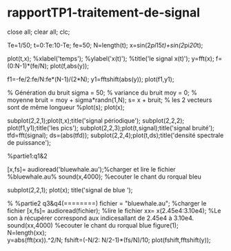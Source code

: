 # rapportTP1-traitement-de-signal
close all;
clear all;
clc;

Te=1/50;
t=0:Te:10-Te;
fe=50;
N=length(t);
x=sin(2*pi*15*t)+sin(2*pi*20*t);

plot(t,x);
%xlabel('temps');
%ylabel('x(t)');
%title('le signal x(t)');
y=fft(x);
f=(0:N-1)*(fe/N);
plot(f,abs(y));

 f1=-fe/2:fe/N:fe*(N-1)/(2*N);
 y1=fftshift(abs(y)); 
plot(f1,y1);
 
 % Génération du bruit
 sigma = 50;   % variance du bruit
 moy = 0;        % moyenne
 bruit = moy + sigma*randn(1,N);
 s= x + bruit;         % les 2 vecteurs sont de même longueur
%plot(s);
plot(x);

subplot(2,2,1);plot(t,x);title('signal périodique');
subplot(2,2,2); plot(f1,y1);title('les pics');
subplot(2,2,3);plot(t,signal);title('signal bruité');
tfd=fft(signal);
ds=(abs(tfd));
subplot(2,2,4);plot(t,ds);title('densité spectrale de puissance');

%partie1:q1&2

[x,fs]= audioread('bluewhale.au');%charger et lire le fichier %bluewhale.au%
  sound(x,4000);                   %ecouter le chant du rorqual bleu

subplot(2,2,1);
plot(x);
title('signal de blue ');

% %partie2 q3&q4(========)
 fichier =  "bluewhale.au";   %charger le fichier 
 [x,fs]= audioread(fichier);  %lire le fichier
 xx= x(2.45e4:3.10e4);        %Le son à récupérer correspond aux indicesallant de 2.45e4 à 3.10e4.
 sound(xx,4000)               %ecouter le chant du rorqual blue
 figure(1);                   
 N=length(xx);                
 y=abs(fft(xx)).^2/N;
 fshift=(-N/2: N/2-1)*(fs/N)/10;
 plot(fshift,fftshift(y));

 
